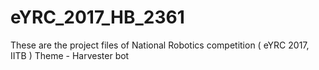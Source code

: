 # eYRC_2017_HB_2361
These are the project files of National Robotics competition ( eYRC 2017, IITB ) Theme - Harvester bot
